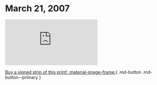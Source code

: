 # March 21, 2007

![](https://www.achewood.com/comic.php?date=03212007)

[Buy a signed strip of this print! :material-image-frame:](https://achewood-holiday-pop-up.myshopify.com/products/strip#03212007){ .md-button .md-button--primary }
